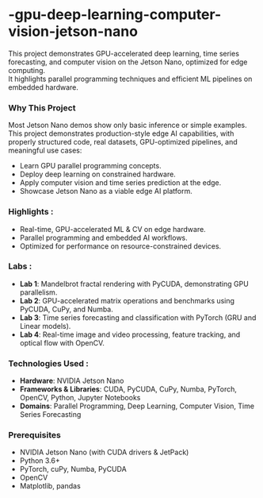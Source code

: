 # -gpu-deep-learning-computer-vision-jetson-nano

This project demonstrates GPU-accelerated deep learning, time series forecasting, and computer vision on the Jetson Nano, optimized for edge computing.  
It highlights parallel programming techniques and efficient ML pipelines on embedded hardware.

### Why This Project
Most Jetson Nano demos show only basic inference or simple examples. This project demonstrates production-style edge AI capabilities, with properly structured code, real datasets, GPU-optimized pipelines, and meaningful use cases:

- Learn GPU parallel programming concepts.
- Deploy deep learning on constrained hardware.
- Apply computer vision and time series prediction at the edge.
- Showcase Jetson Nano as a viable edge AI platform.

### Highlights :
- Real-time, GPU-accelerated ML & CV on edge hardware.
- Parallel programming and embedded AI workflows.
- Optimized for performance on resource-constrained devices.

### Labs :

- **Lab 1**: Mandelbrot fractal rendering with PyCUDA, demonstrating GPU parallelism.
- **Lab 2**: GPU-accelerated matrix operations and benchmarks using PyCUDA, CuPy, and Numba.
- **Lab 3**: Time series forecasting and classification with PyTorch (GRU and Linear models).
- **Lab 4**: Real-time image and video processing, feature tracking, and optical flow with OpenCV.

### Technologies Used :
- **Hardware**: NVIDIA Jetson Nano
- **Frameworks & Libraries**: CUDA, PyCUDA, CuPy, Numba, PyTorch, OpenCV, Python, Jupyter Notebooks
- **Domains**: Parallel Programming, Deep Learning, Computer Vision, Time Series Forecasting

### Prerequisites
- NVIDIA Jetson Nano (with CUDA drivers & JetPack)
- Python 3.6+
- PyTorch, cuPy, Numba, PyCUDA
- OpenCV
- Matplotlib, pandas
